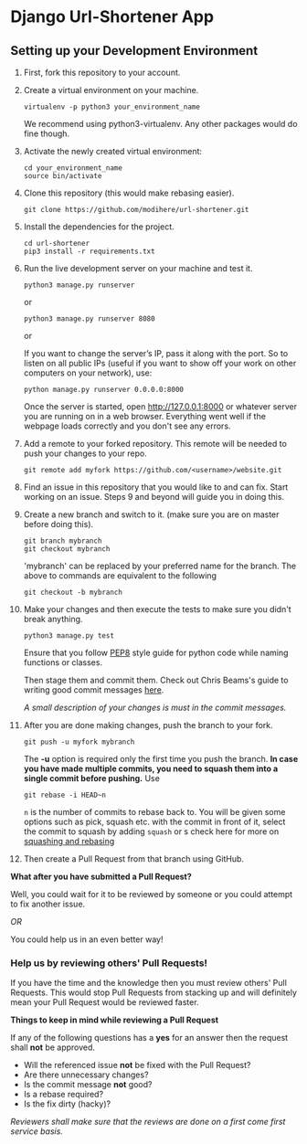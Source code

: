 # Django Url-Shortener App

## Setting up your Development Environment ##
1. First, fork this repository to your account.

2. Create a virtual environment on your machine. 
    ```
    virtualenv -p python3 your_environment_name
    ```
    We recommend using python3-virtualenv. Any other packages would do fine though.

3. Activate the newly created virtual environment:
    ```
    cd your_environment_name
    source bin/activate
    ```

4. Clone this repository (this would make rebasing easier).
    ```
    git clone https://github.com/modihere/url-shortener.git
    ```
    
5. Install the dependencies for the project.
    ```
    cd url-shortener
    pip3 install -r requirements.txt
    ```
    
6. Run the live development server on your machine and test it.
    ```
    python3 manage.py runserver
    ```
    
    or 

    ```
    python3 manage.py runserver 8080
    ```
    or

    If you want to change the server’s IP, pass it along with the port. So to listen on all public IPs (useful if you want to show off your work on other computers on your network), use:

    ```
    python manage.py runserver 0.0.0.0:8000
    ```

    Once the server is started, open http://127.0.0.1:8000 or whatever server you are running on in a web browser.
    Everything went well if the webpage loads correctly and you don't see any errors.
    
7. Add a remote to your forked repository. This remote will be needed to push your changes to your repo.
    ```
    git remote add myfork https://github.com/<username>/website.git
    ```
    
8. Find an issue in this repository that you would like to and can fix.
   Start working on an issue. Steps 9 and beyond will guide you in doing this.
   
9. Create a new branch and switch to it. (make sure you are on master before doing this).
    ```
    git branch mybranch
    git checkout mybranch
    ```
    'mybranch' can be replaced by your preferred name for the branch.
    The above to commands are equivalent to the following
    ```
    git checkout -b mybranch
    ```

10. Make your changes and then execute the tests to make sure you didn't break anything.

    ```
    python3 manage.py test
    ```
    Ensure that you follow [PEP8](https://www.python.org/dev/peps/pep-0008/#descriptive-naming-styles) style guide for python code while naming functions or classes.

    Then stage them and commit them.
    Check out Chris Beams's guide to writing good commit messages [here](https://chris.beams.io/posts/git-commit/).

    *A small description of your changes is must in the commit messages.* 

11. After you are done making changes, push the branch to your fork.
    ```
    git push -u myfork mybranch
    ```
    The **-u** option is required only the first time you push the branch.
	**In case you have made multiple commits, you need to squash them into a single commit before pushing.**
    Use
    ```
    git rebase -i HEAD~n
    ```
    `n` is the number of commits to rebase back to.
    You will be given some options such as pick, squash etc. with the commit in front of it, select the commit to squash by adding `squash` or s
    check here for more on [squashing and rebasing](https://www.devroom.io/2011/07/05/git-squash-your-latests-commits-into-one/)

12. Then create a Pull Request from that branch using GitHub.

**What after you have submitted a Pull Request?**

Well, you could wait for it to be reviewed by someone or you could attempt to fix another issue. 

*OR*

You could help us in an even better way! 


### Help us by reviewing others' Pull Requests! ###
If you have the time and the knowledge then you must review others' Pull Requests. This would stop Pull Requests from stacking up and will definitely mean your Pull Request would be reviewed faster.

**Things to keep in mind while reviewing a Pull Request**

If any of the following questions has a **yes** for an answer then the request shall **not** be approved.
* Will the referenced issue **not** be fixed with the Pull Request?
* Are there unnecessary changes?
* Is the commit message **not** good?
* Is a rebase required?
* Is the fix dirty (hacky)?

*Reviewers shall make sure that the reviews are done on a first come first service basis.*

